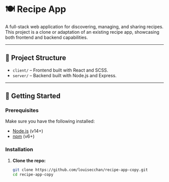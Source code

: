 # 🍽️ Recipe App

A full-stack web application for discovering, managing, and sharing recipes. This project is a clone or adaptation of an existing recipe app, showcasing both frontend and backend capabilities.

---

## 📁 Project Structure

- `client/` – Frontend built with React and SCSS.
- `server/` – Backend built with Node.js and Express.

---

## 🚀 Getting Started

### Prerequisites

Make sure you have the following installed:

- [Node.js](https://nodejs.org/) (v14+)
- [npm](https://www.npmjs.com/) (v6+)

### Installation

1. **Clone the repo:**

   ```bash
   git clone https://github.com/louisecchan/recipe-app-copy.git
   cd recipe-app-copy
